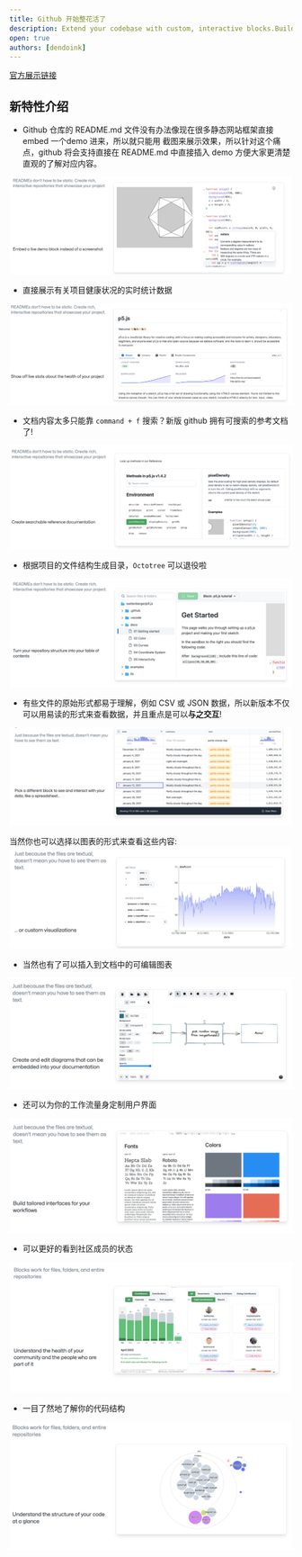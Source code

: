 ```yaml
---
title: Github 开始整花活了
description: Extend your codebase with custom, interactive blocks.Build rich documentation, enhance your workflows, and bring your repository to life.
open: true
authors: [dendoink]
---
```


[官方展示链接](https://blocks.githubnext.com/)

## 新特性介绍

- Github 仓库的 README.md 文件没有办法像现在很多静态网站框架直接 embed 一个demo 进来，所以就只能用 截图来展示效果，所以针对这个痛点，github 将会支持直接在 README.md 中直接插入 demo 方便大家更清楚直观的了解对应内容。

<!--truncate-->

![](./_statics/readme1.png)

- 直接展示有关项目健康状况的实时统计数据

![](./_statics/readme2.png)

- 文档内容太多只能靠 `command + f` 搜索？新版 github 拥有可搜索的参考文档了!

![](./_statics/readme3.png)

- 根据项目的文件结构生成目录，`Octotree` 可以退役啦

![](./_statics/readme4.png)

- 有些文件的原始形式都易于理解，例如 CSV 或 JSON 数据，所以新版本不仅可以用易读的形式来查看数据，并且重点是可以**与之交互**! 

![](./_statics/readme5.png)

当然你也可以选择以图表的形式来查看这些内容:
![](./_statics/readme5.1.png)

- 当然也有了可以插入到文档中的可编辑图表

![](./_statics/readme6.png)

- 还可以为你的工作流量身定制用户界面

![](./_statics/readme7.png)

- 可以更好的看到社区成员的状态

![](./_statics/readme8.png)

- 一目了然地了解你的代码结构

![](./_statics/readme9.png)

